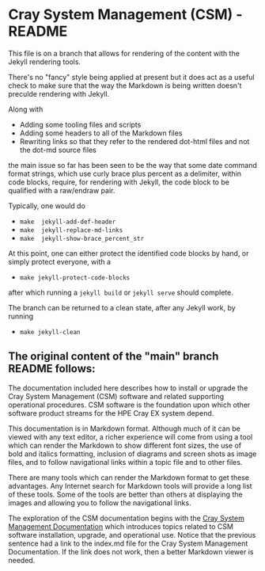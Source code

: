 
# Cray System Management (CSM) - README

This file is on a branch that allows for rendering of the content
with the Jekyll rendering tools.

There's no "fancy" style being applied at present but it does act
as a useful check to make sure that the way the Markdown is being
written doesn't preculde rendering with Jekyll.

Along with

* Adding some tooling files and scripts
* Adding some headers to all of the Markdown files
* Rewriting links so that they refer to the rendered dot-html
  files and not the dot-md source files

the main issue so far has been seen to be the way that some date
command format strings, which use curly brace plus percent as a
delimiter, within code blocks, require, for rendering with Jekyll,
the code block to be qualified with a raw/endraw pair.

Typically, one would do

* `make  jekyll-add-def-header`
* `make  jekyll-replace-md-links`
* `make  jekyll-show-brace_percent_str`

At this point, one can either protect the identified code blocks
by hand, or simply protect everyone, with a 

* `make jekyll-protect-code-blocks`

after which running a `jekyll build` or `jekyll serve` should
complete.

The branch can be returned to a clean state, after any Jekyll
work, by running

* `make jekyll-clean`

## The original content of the "main" branch README follows:

The documentation included here describes how to install or upgrade the Cray System Management (CSM)
software and related supporting operational procedures. CSM software is the foundation upon which
other software product streams for the HPE Cray EX system depend.

This documentation is in Markdown format. Although much of it can be viewed with any text editor,
a richer experience will come from using a tool which can render the Markdown to show different font
sizes, the use of bold and italics formatting, inclusion of diagrams and screen shots as image files,
and to follow navigational links within a topic file and to other files.

There are many tools which can render the Markdown format to get these advantages. Any Internet search
for Markdown tools will provide a long list of these tools. Some of the tools are better than others
at displaying the images and allowing you to follow the navigational links.

The exploration of the CSM documentation begins with
the [Cray System Management Documentation](index.html) which introduces
topics related to CSM software installation, upgrade, and operational use. Notice that the
previous sentence had a link to the index.md file for the Cray System Management Documentation.
If the link does not work, then a better Markdown viewer is needed.
